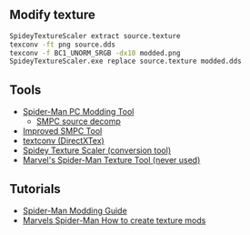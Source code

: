 ## Modify texture

```sh
SpideyTextureScaler extract source.texture
texconv -ft png source.dds
texconv -f BC1_UNORM_SRGB -dx10 modded.png
SpideyTextureScaler.exe replace source.texture modded.dds
```
## Tools

- [Spider-Man PC Modding Tool](https://www.nexusmods.com/marvelsspidermanremastered/mods/51?tab=description)
    - [SMPC source decomp](https://github.com/Phew/SMPCTool-src)
- [Improved SMPC Tool](https://www.nexusmods.com/marvelsspidermanremastered/mods/2875)
- [textconv (DirectXTex)](https://github.com/microsoft/DirectXTex/releases)
- [Spidey Texture Scaler (conversion tool)](https://www.nexusmods.com/marvelsspidermanremastered/mods/1313?tab=description)
- [Marvel's Spider-Man Texture Tool (never used)](https://www.nexusmods.com/marvelsspidermanremastered/mods/536?tab=description)

## Tutorials

- [Spider-Man Modding Guide](https://steamcommunity.com/sharedfiles/filedetails/?id=2990048873)
- [Marvels Spider-Man How to create texture mods](https://www.youtube.com/watch?v=vSPDp1acjDc)
